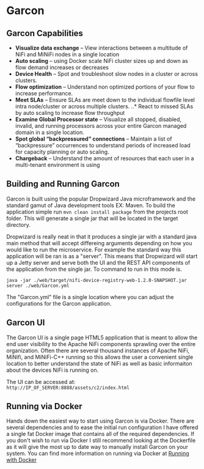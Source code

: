 # Garcon

## Garcon Capabilities
* **Visualize data exchange** – View interactions between a multitude of NiFi and MiNiFi nodes in a single location
* **Auto scaling** – using Docker scale NiFi cluster sizes up and down as flow demand increases or decreases
* **Device Health** – Spot and troubleshoot slow nodes in a cluster or across clusters.
* **Flow optimization** – Understand non optimized portions of your flow to increase performance.
* **Meet SLAs** – Ensure SLAs are meet down to the individual flowfile level intra node/cluster or across multiple clusters.
..* React to missed SLAs by auto scaling to increase flow throughput
* **Examine Global Processor state** – Visualize all stopped, disabled, invalid, and running processors across your entire Garcon managed domain in a single location.
* **Spot global “backpressured” connections** – Maintain a list of “backpressure” occurrences to understand periods of increased load for capacity planning or auto scaling.
* **Chargeback** – Understand the amount of resources that each user in a multi-tenant environment is using


## Building and Running Garcon
Garcon is built using the popular Dropwizard Java microframework and the standard gamut of Java development tools EX: Maven. To build the application
simple run ```mvn clean install package``` from the projects root folder. This will generate a single jar that will be located in the target directory.

Dropwizard is really neat in that it produces a single jar with a standard java main method that will accept differeing arguments depending on how you would
like to run the microservice. For example the standard way this application will be ran is as a "server". This means that Dropwizard will start up a Jetty
server and serve both the UI and the REST API components of the application from the single jar. To command to run in this mode is.

```java -jar ./web/target/nifi-device-registry-web-1.2.0-SNAPSHOT.jar server ./web/Garcon.yml```

The "Garcon.yml" file is a single location where you can adjust the configurations for the Garcon application.

## Garcon UI
The Garcon UI is a single page HTML5 application that is meant to allow the end user visibility to the Apache NiFi components sprawling over
the entire organization. Often there are several thousand instances of Apache NiFi, MiNifi, and MiNiFi-C++ running so this allows the user a convenient
single location to better understand the state of NiFi as well as basic informaiton about the devices NiFi is running on.

The UI can be accessed at: ```http://IP_OF_SERVER:8888/assets/c2/index.html```


## Running via Docker
Hands down the easiest way to start using Garcon is via Docker. There are several dependencies and to ease the initial run configuration
I have offered a single fat Docker image that contains all of the required dependencies. If you don't wish to run via Docker I still recommend looking at the
Dockerfile as it will give the most up to date way to manually install Garcon on your system. You can find more information on running via Docker
 at [Running with Docker](./docker/README.md)

